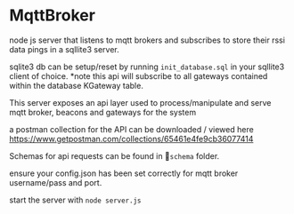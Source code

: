 # MqttBroker

node js server that listens to mqtt brokers and subscribes to store their rssi data pings in a sqllite3 server.

sqlite3 db can be setup/reset by running  ```init_database.sql``` in your sqllite3 client of choice.
*note this api will subscribe to all gateways contained within the database KGateway table.


This server exposes an api layer used to process/manipulate and serve mqtt broker, beacons and gateways 
for the system

a postman collection for the API can be downloaded / viewed here 
https://www.getpostman.com/collections/65461e4fe9cb36077414

Schemas for api requests can be found in  📁```schema``` folder.

ensure your config.json has been set correctly for mqtt broker username/pass and port.

start the server with ```node server.js```

